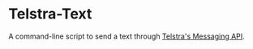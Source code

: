 # Telstra-Text
A command-line script to send a text through [Telstra's Messaging API](https://dev.telstra.com/content/messaging-api).
